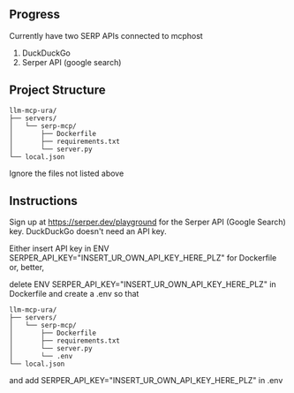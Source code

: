 ## Progress
Currently have two SERP APIs connected to mcphost
1. DuckDuckGo
2. Serper API (google search)

## Project Structure

```
llm-mcp-ura/
├── servers/
│   └── serp-mcp/
│       ├── Dockerfile
│       ├── requirements.txt
│       └── server.py
└── local.json
```

Ignore the files not listed above 

## Instructions

Sign up at https://serper.dev/playground for the Serper API (Google Search) key.
DuckDuckGo doesn't need an API key.

Either insert API key in ENV SERPER_API_KEY="INSERT_UR_OWN_API_KEY_HERE_PLZ" for Dockerfile
or, better,

delete ENV SERPER_API_KEY="INSERT_UR_OWN_API_KEY_HERE_PLZ" in Dockerfile and create a .env so that

```
llm-mcp-ura/
├── servers/
│   └── serp-mcp/
│       ├── Dockerfile
│       ├── requirements.txt
│       └── server.py
│       └── .env
└── local.json
```

and add SERPER_API_KEY="INSERT_UR_OWN_API_KEY_HERE_PLZ" in .env
